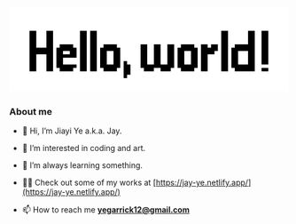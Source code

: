 ![header](./header.png)

### About me

- 👋 Hi, I’m Jiayi Ye a.k.a. Jay.

- 👀 I’m interested in coding and art.

- 🌱 I’m always learning something.

- 👨‍💻 Check out some of my works at [https://jay-ye.netlify.app/](https://jay-ye.netlify.app/)

- 📫 How to reach me **yegarrick12@gmail.com**

<!---
12vv/12vv is a ✨ special ✨ repository because its `README.md` (this file) appears on your GitHub profile.
You can click the Preview link to take a look at your changes.
- 💞️ I’m looking to collaborate on ...
 
--->

